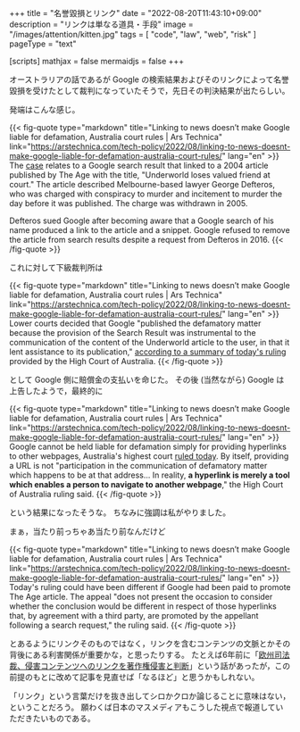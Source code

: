 +++
title = "名誉毀損とリンク"
date =  "2022-08-20T11:43:10+09:00"
description = "リンクは単なる道具・手段"
image = "/images/attention/kitten.jpg"
tags = [ "code", "law", "web", "risk" ]
pageType = "text"

[scripts]
  mathjax = false
  mermaidjs = false
+++

オーストラリアの話であるが Google の検索結果およびそのリンクによって名誉毀損を受けたとして裁判になっていたそうで，先日その判決結果が出たらしい。

発端はこんな感じ。

{{< fig-quote type="markdown" title="Linking to news doesn’t make Google liable for defamation, Australia court rules | Ars Technica" link="https://arstechnica.com/tech-policy/2022/08/linking-to-news-doesnt-make-google-liable-for-defamation-australia-court-rules/" lang="en" >}}
The [case](https://www.hcourt.gov.au/cases/case_m86-2021) relates to a Google search result that linked to a 2004 article published by The Age with the title, "Underworld loses valued friend at court." The article described Melbourne-based lawyer George Defteros, who was charged with conspiracy to murder and incitement to murder the day before it was published. The charge was withdrawn in 2005.

Defteros sued Google after becoming aware that a Google search of his name produced a link to the article and a snippet. Google refused to remove the article from search results despite a request from Defteros in 2016.
{{< /fig-quote >}}

これに対して下級裁判所は

{{< fig-quote type="markdown" title="Linking to news doesn’t make Google liable for defamation, Australia court rules | Ars Technica" link="https://arstechnica.com/tech-policy/2022/08/linking-to-news-doesnt-make-google-liable-for-defamation-australia-court-rules/" lang="en" >}}
Lower courts decided that Google "published the defamatory matter because the provision of the Search Result was instrumental to the communication of the content of the Underworld article to the user, in that it lent assistance to its publication," [according to a summary of today's ruling](https://cdn.hcourt.gov.au/assets/publications/judgment-summaries/2022/hca-27-2022-08-17.pdf) provided by the High Court of Australia.
{{< /fig-quote >}}

として Google 側に賠償金の支払いを命じた。
その後 (当然ながら) Google は上告したようで，最終的に

{{< fig-quote type="markdown" title="Linking to news doesn’t make Google liable for defamation, Australia court rules | Ars Technica" link="https://arstechnica.com/tech-policy/2022/08/linking-to-news-doesnt-make-google-liable-for-defamation-australia-court-rules/" lang="en" >}}
Google cannot be held liable for defamation simply for providing hyperlinks to other webpages, Australia's highest court [ruled today](https://eresources.hcourt.gov.au/downloadPdf/2022/HCA/27). By itself, providing a URL is not "participation in the communication of defamatory matter which happens to be at that address... In reality, **a hyperlink is merely a tool which enables a person to navigate to another webpage**," the High Court of Australia ruling said.
{{< /fig-quote >}}

という結果になったそうな。
ちなみに強調は私がやりました。

まぁ，当たり前っちゃあ当たり前なんだけど

{{< fig-quote type="markdown" title="Linking to news doesn’t make Google liable for defamation, Australia court rules | Ars Technica" link="https://arstechnica.com/tech-policy/2022/08/linking-to-news-doesnt-make-google-liable-for-defamation-australia-court-rules/" lang="en" >}}
Today's ruling could have been different if Google had been paid to promote The Age article. The appeal "does not present the occasion to consider whether the conclusion would be different in respect of those hyperlinks that, by agreement with a third party, are promoted by the appellant following a search request," the ruling said.
{{< /fig-quote >}}

とあるようにリンクそのものではなく，リンクを含むコンテンツの文脈とかその背後にある利害関係が重要かな，と思ったりする。
たとえば6年前に「[欧州司法裁、侵害コンテンツへのリンクを著作権侵害と判断](https://p2ptk.org/copyright/553 "欧州司法裁、侵害コンテンツへのリンクを著作権侵害と判断 | p2ptk[.]org")」という話があったが，この前提のもとに改めて記事を見直せば「なるほど」と思うかもしれない。

「リンク」という言葉だけを抜き出してシロかクロか論じることに意味はない，ということだろう。
願わくば日本のマスメディアもこうした視点で報道していただきたいものである。
